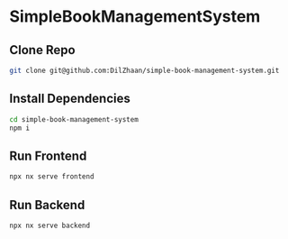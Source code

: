 # SimpleBookManagementSystem


## Clone Repo

```sh
git clone git@github.com:DilZhaan/simple-book-management-system.git
```
## Install Dependencies

```sh
cd simple-book-management-system
npm i
```

## Run Frontend

```sh
npx nx serve frontend
```

## Run Backend

```sh
npx nx serve backend
```
